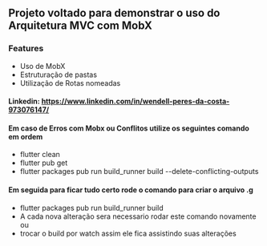## Projeto voltado para demonstrar o uso do Arquitetura MVC com MobX

### Features
 -  Uso de MobX
 -  Estruturação de pastas
 -  Utilização de Rotas nomeadas

#### Linkedin: https://www.linkedin.com/in/wendell-peres-da-costa-973076147/
#### Em caso de Erros com Mobx ou Conflitos utilize os seguintes comando em ordem
  -   flutter clean
  -   flutter pub get
  -   flutter packages pub run build_runner build --delete-conflicting-outputs
#### Em seguida para ficar tudo certo rode o comando para criar o arquivo .g
  -   flutter packages pub run build_runner build
  -   A cada nova alteração sera necessario rodar este comando novamente ou
  -   trocar o build por watch assim ele fica assistindo suas alterações